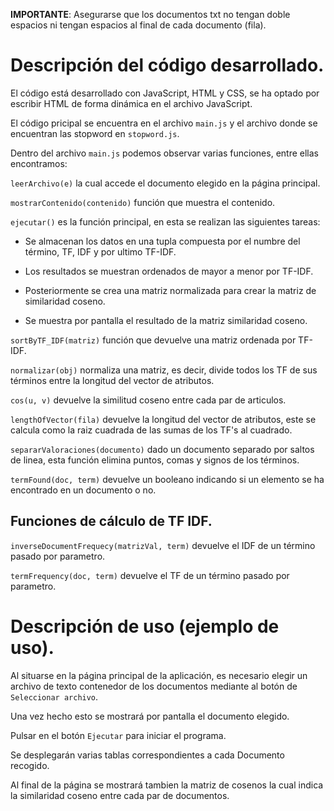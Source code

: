 **IMPORTANTE**: Asegurarse que los documentos txt no tengan doble espacios ni tengan espacios al final de cada documento (fila).

# Descripción del código desarrollado.

El código está desarrollado con JavaScript, HTML y CSS, se ha optado por escribir HTML de forma dinámica en el archivo JavaScript.

El código pricipal se encuentra en el archivo `main.js` y el archivo donde se encuentran las stopword en `stopword.js`.

Dentro del archivo `main.js` podemos observar varias funciones, entre ellas encontramos:

`leerArchivo(e)` la cual accede el documento elegido en la página principal.

`mostrarContenido(contenido)` función que muestra el contenido.

`ejecutar()` es la función principal, en esta se realizan las siguientes tareas:

- Se almacenan los datos en una tupla compuesta por el numbre del término, TF, IDF y por ultimo TF-IDF.

- Los resultados se muestran ordenados de mayor a menor por TF-IDF.

- Posteriormente se crea una matriz normalizada para crear la matriz de similaridad coseno.

- Se muestra por pantalla el resultado de la matriz similaridad coseno.


`sortByTF_IDF(matriz)` función que devuelve una matriz ordenada por TF-IDF.

`normalizar(obj)` normaliza una matriz, es decir, divide todos los TF de sus términos entre la longitud del vector de atributos.

`cos(u, v)` devuelve la similitud coseno entre cada par de articulos.

`lengthOfVector(fila)` devuelve la longitud del vector de atributos, este se calcula como la raiz cuadrada de las sumas de los TF's al cuadrado.

`separarValoraciones(documento)` dado un documento separado por saltos de linea, esta función elimina puntos, comas y signos de los términos.

`termFound(doc, term)` devuelve un booleano indicando si un elemento se ha encontrado en un documento o no.

## Funciones de cálculo de TF IDF.

`inverseDocumentFrequecy(matrizVal, term)` devuelve el IDF de un término pasado por parametro.

`termFrequency(doc, term)` devuelve el TF de un término pasado por parametro.


# Descripción de uso (ejemplo de uso).
Al situarse en la página principal de la aplicación, es necesario elegir un archivo de texto contenedor de los documentos mediante al botón de `Seleccionar archivo`.

Una vez hecho esto se mostrará por pantalla el documento elegido.

Pulsar en el botón `Ejecutar` para iniciar el programa.

Se desplegarán varias tablas correspondientes a cada Documento recogido.

Al final de la página se mostrará tambien la matriz de cosenos la cual indica la similaridad coseno entre cada par de documentos.
